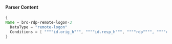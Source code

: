 #### Parser Content
```Java
{
Name = bro-rdp-remote-logon-3
  DataType = "remote-logon"
  Conditions = [ """"id.orig_h""", """"id.resp_h""", """"rdp"""", """"cert_count""" ]
}
```